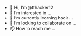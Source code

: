 - 👋 Hi, I’m @tthacker12
- 👀 I’m interested in ...
- 🌱 I’m currently learning hack ...
- 💞️ I’m looking to collaborate on ...
- 📫 How to reach me ...

<!---
tthacker12/tthacker12 is a ✨ special ✨ repository because its `README.md` (this file) appears on your GitHub profile.
You can click the Preview link to take a look at your changes.
--->
